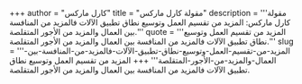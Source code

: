 +++
author = "كارل ماركس"
title = "مقولة كارل ماركس"
description = '''مقولة كارل ماركس: المزيد من تقسيم العمل وتوسيع نطاق تطبيق الآلات فالمزيد من المنافسة بين العمال والمزيد من الأجور المتقلصة.'''
quote = '''المزيد من تقسيم العمل وتوسيع نطاق تطبيق الآلات فالمزيد من المنافسة بين العمال والمزيد من الأجور المتقلصة.'''
slug = '''المزيد-من-تقسيم-العمل-وتوسيع-نطاق-تطبيق-الآلات-فالمزيد-من-المنافسة-بين-العمال-والمزيد-من-الأجور-المتقلصة'''
+++
المزيد من تقسيم العمل وتوسيع نطاق تطبيق الآلات فالمزيد من المنافسة بين العمال والمزيد من الأجور المتقلصة.
